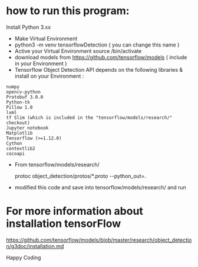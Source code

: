 # how to run this program:

   Install Python 3.xx
   
   - Make Virtual Environment
   - python3 -m venv tensorflowDetection ( you can change this name )
   - Active your Virtual Environment source /bin/activate
   - download models from https://github.com/tensorflow/models ( include in your Environment )
   - Tensorflow Object Detection API depends on the following libraries & install on your Environment :
    
    numpy
    opencv-python
    Protobuf 3.0.0
    Python-tk
    Pillow 1.0
    lxml
    tf Slim (which is included in the "tensorflow/models/research/" checkout)
    Jupyter notebook
    Matplotlib
    Tensorflow (>=1.12.0)
    Cython
    contextlib2
    cocoapi
   
   - From tensorflow/models/research/
   
     protoc object_detection/protos/*.proto --python_out=.
    
   - modified this code and save into tensorflow/models/research/ and run
   
   # For more information about installation tensorFlow
   
   https://github.com/tensorflow/models/blob/master/research/object_detection/g3doc/installation.md
    
   Happy Coding


